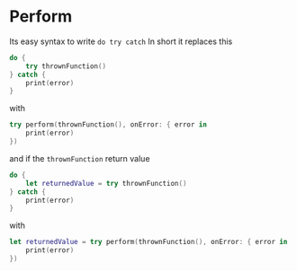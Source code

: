 # Perform


Its easy syntax to write `do try catch`
In short it replaces this 
```Swift 
do {
    try thrownFunction()
} catch {
    print(error)
}
```

with 
```Swift 
try perform(thrownFunction(), onError: { error in
    print(error)
})
```

and if the `thrownFunction` return value
```Swift 
do {
    let returnedValue = try thrownFunction()
} catch {
    print(error)
}
```

with 
```Swift 
let returnedValue = try perform(thrownFunction(), onError: { error in
    print(error)
})
```

